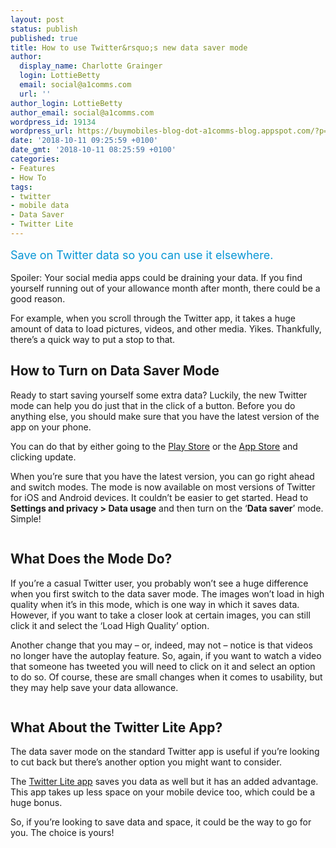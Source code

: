 ```yaml
---
layout: post
status: publish
published: true
title: How to use Twitter&rsquo;s new data saver mode
author:
  display_name: Charlotte Grainger
  login: LottieBetty
  email: social@a1comms.com
  url: ''
author_login: LottieBetty
author_email: social@a1comms.com
wordpress_id: 19134
wordpress_url: https://buymobiles-blog-dot-a1comms-blog.appspot.com/?p=19134
date: '2018-10-11 09:25:59 +0100'
date_gmt: '2018-10-11 08:25:59 +0100'
categories:
- Features
- How To
tags:
- twitter
- mobile data
- Data Saver
- Twitter Lite
---
```

<p><span class="postStandFirst" style="color: #0896d5; line-height: 26px; font-size: 18px;">Save on Twitter data so you can use it elsewhere.</span></p>
<p>Spoiler: Your social media apps could be draining your data. If you find yourself running out of your allowance month after month, there could be a good reason.</p>
<p>For example, when you scroll through the Twitter app, it takes a huge amount of data to load pictures, videos, and other media. Yikes. Thankfully, there&rsquo;s a quick way to put a stop to that.</p>
<h2>How to Turn on Data Saver Mode</h2>
<p>Ready to start saving yourself some extra data? Luckily, the new Twitter mode can help you do just that in the click of a button. Before you do anything else, you should make sure that you have the latest version of the app on your phone.</p>
<p>You can do that by either going to the <a href="https://play.google.com/store/apps/details?id=com.twitter.android" target="_blank" rel="noopener">Play Store</a> or the <a href="https://itunes.apple.com/gb/app/twitter/id333903271?mt=8" target="_blank" rel="noopener">App Store</a> and clicking update.</p>
<p>When you&rsquo;re sure that you have the latest version, you can go right ahead and switch modes. The mode is now available on most versions of Twitter for iOS and Android devices. It couldn&rsquo;t be easier to get started. Head to <strong>Settings and privacy > Data usage</strong> and then turn on the &lsquo;<strong>Data saver</strong>&rsquo; mode. Simple!</p>
<p><img class="aligncenter size-full wp-image-19139" src="https://lh3.googleusercontent.com/B_UJd_ehr6eqSwjsPjNZppLxRG8NrRWr2hWfhT82MSeyzQXZqbXnp0twD3l2_BkBVoenwlJg9dqDe_Vjfo2DYfUe_Q=s0" alt="" /></p>
<h2>What Does the Mode Do?</h2>
<p>If you&rsquo;re a casual Twitter user, you probably won&rsquo;t see a huge difference when you first switch to the data saver mode. The images won&rsquo;t load in high quality when it&rsquo;s in this mode, which is one way in which it saves data. However, if you want to take a closer look at certain images, you can still click it and select the &lsquo;Load High Quality&rsquo; option.</p>
<p>Another change that you may &ndash; or, indeed, may not &ndash;&nbsp;notice is that videos no longer have the autoplay feature. So, again, if you want to watch a video that someone has tweeted you will need to click on it and select an option to do so. Of course, these are small changes when it comes to usability, but they may help save your data allowance.</p>
<p><img class="aligncenter size-full wp-image-19138" src="https://lh3.googleusercontent.com/z20DEPinCnoOmjo8GZV2FoSsfcX-CQ0LndSvxbodDjnzUKDy5MWJcgBtqI8DGG9eCy7O4Kr9HOqjWgo85Cwni39S=s0" alt="" /></p>
<h2>What About the Twitter Lite App?</h2>
<p>The data saver mode on the standard Twitter app is useful if you&rsquo;re looking to cut back but there&rsquo;s another option you might want to consider.</p>
<p>The <a href="https://play.google.com/store/apps/details?id=com.twitter.android.lite&amp;hl=en_GB" target="_blank" rel="noopener">Twitter Lite app</a> saves you data as well but it has an added advantage. This app takes up less space on your mobile device too, which could be a huge bonus.</p>
<p>So, if you&rsquo;re looking to save data and space, it could be the way to go for you. The choice is yours!</p>
